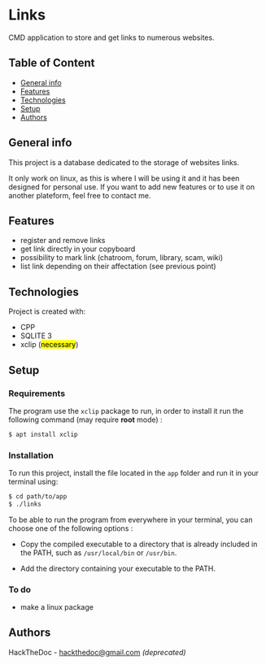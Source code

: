 # Links

CMD application to store and get links to numerous websites.

## Table of Content

- [General info](#general-info)
- [Features](#features)
- [Technologies](#technologies)
- [Setup](#setup)
- [Authors](#authors)

## General info

This project is a database dedicated to the storage of websites links.

It only work on linux, as this is where I will be using it and it has been designed for personal use.
If you want to add new features or to use it on another plateform, feel free to contact me.

## Features

- register and remove links
- get link directly in your copyboard
- possibility to mark link (chatroom, forum, library, scam, wiki)
- list link depending on their affectation (see previous point)

## Technologies

Project is created with:

- CPP
- SQLITE 3
- xclip (<mark>necessary</mark>)

## Setup

### Requirements

The program use the `xclip` package to run, in order to install it run the following command (may require **root** mode) :

```bash
$ apt install xclip
```

### Installation

To run this project, install the file located in the `app` folder and run it in your terminal using:

```bash
$ cd path/to/app
$ ./links
```

To be able to run the program from everywhere in your terminal, you can choose one of the following options :

- Copy the compiled executable to a directory that is already included in the PATH, such as `/usr/local/bin` or `/usr/bin`.

- Add the directory containing your executable to the PATH.

### To do

- make a linux package

## Authors

HackTheDoc - <hackthedoc@gmail.com> *(deprecated)*
